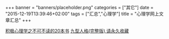 +++
banner = "banners/placeholder.png"
categories = ["其它"]
date = "2015-12-19T13:39:46+02:00"
tags = ["汇总","心理学"]
title = "心理学网上文章汇总"
+++



[积极心理学之不可不读的20本书](https://mp.weixin.qq.com/s?__biz=MzA5OTEwODY5NQ==&mid=201586105&idx=2&sn=9d373681e7710e303c4f178cb7cf5d25&scene=1&key=41ecb04b051110038ceb9ac11de0163172f7620b9304dbb87addbe19d27e1b0057dc24dcc3203667093fd942bc166a60&ascene=0&uin=MTM0ODQyNTk1&devicetype=iMac+MacBookAir7%2C1+OSX+OSX+10.10.5+build(14F1021)&version=11020201&pass_ticket=OUgFBuA2yqcV7ExJVNrQtm5NukTejEXnNHTun2M8jg8%3D)
[九型人格(完整版),请永久收藏](https://mp.weixin.qq.com/s?__biz=MjM5NzYxMTIwNA==&mid=203705520&idx=1&sn=9a6cc38571b0c8568a41eb899dd5ae3c&scene=2&key=41ecb04b0511100367e2a3fd251cdbd9832fe67f935105d98b5f31cae38f6141597e867ec1f0308a9141ebeeba5bf3f9&ascene=0&uin=MTM0ODQyNTk1&devicetype=iMac+MacBookAir7%2C1+OSX+OSX+10.10.5+build(14F1021)&version=11020201&pass_ticket=OUgFBuA2yqcV7ExJVNrQtm5NukTejEXnNHTun2M8jg8%3D)










